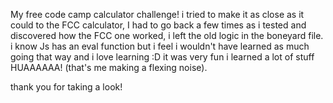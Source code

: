 My free code camp calculator challenge! i tried to make it as close as it could to the FCC calculator, I had to go back a few times as i tested and discovered how the FCC one worked, i left the old logic in the boneyard file. 
i know Js has an eval function but i feel i wouldn't have learned as much going that way and i love learning :D
it was very fun i learned a lot of stuff HUAAAAAA!  (that's me making a flexing noise).

thank you for taking a look!

